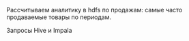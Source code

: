 Рассчитываем аналитику в hdfs по продажам: самые часто продаваемые товары по периодам.

Запросы Hive и Impala

